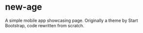 # new-age
A simple mobile app showcasing page. Originally a theme by Start Bootstrap, code rewritten from scratch.
